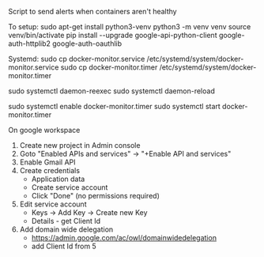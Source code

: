 Script to send alerts when containers aren't healthy

To setup:
sudo apt-get install  python3-venv
python3 -m venv venv
source venv/bin/activate
pip install --upgrade google-api-python-client google-auth-httplib2 google-auth-oauthlib


Systemd:
sudo cp docker-monitor.service  /etc/systemd/system/docker-monitor.service
sudo cp docker-monitor.timer /etc/systemd/system/docker-monitor.timer

sudo systemctl daemon-reexec
sudo systemctl daemon-reload

sudo systemctl enable docker-monitor.timer
sudo systemctl start docker-monitor.timer


On google workspace
1.  Create new project in Admin console
2. Goto "Enabled APIs and services" -> "+Enable API and services"
3. Enable Gmail API
4. Create credentials
   * Application data
   * Create service account
   * Click "Done" (no permissions required)
5. Edit service account
   * Keys -> Add Key -> Create new Key
   * Details - get Client Id 
6. Add domain wide delegation
   * https://admin.google.com/ac/owl/domainwidedelegation
   * add Client Id from 5

